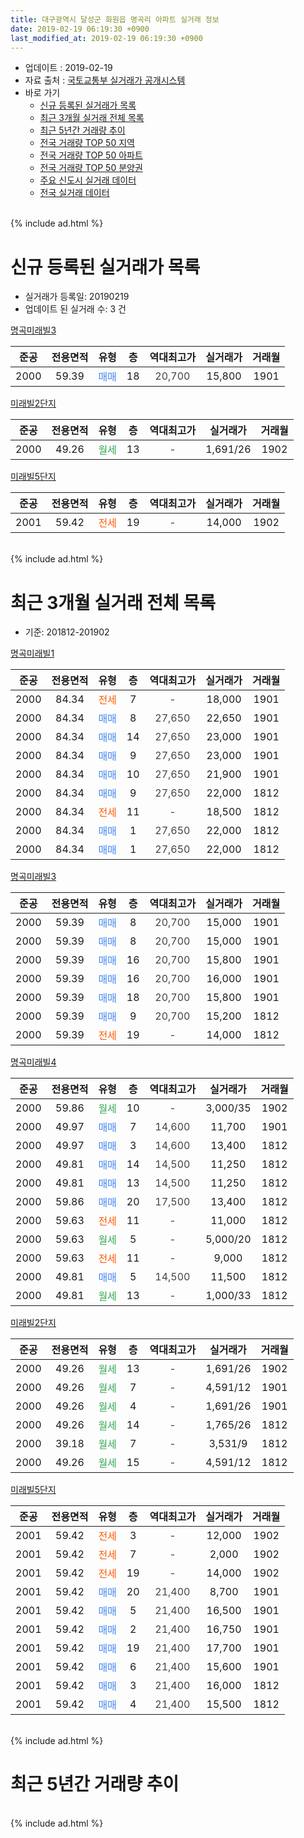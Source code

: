 ```yaml
---
title: 대구광역시 달성군 화원읍 명곡리 아파트 실거래 정보
date: 2019-02-19 06:19:30 +0900
last_modified_at: 2019-02-19 06:19:30 +0900
---
```


* 업데이트 : 2019-02-19
* 자료 출처 : [국토교통부 실거래가 공개시스템](http://rt.molit.go.kr)
* 바로 가기
    * [신규 등록된 실거래가 목록](#신규-등록된-실거래가-목록)
    * [최근 3개월 실거래 전체 목록](#최근-3개월-실거래-전체-목록)
    * [최근 5년간 거래량 추이](#최근-5년간-거래량-추이)
    * [전국 거래량 TOP 50 지역](https://inasie.github.io/apt-trade-info/최근-3개월-전국에서-가장-거래가-많이-발생한-지역)
    * [전국 거래량 TOP 50 아파트](https://inasie.github.io/apt-trade-info/최근-3개월-전국에서-가장-거래가-많이-발생한-아파트)
    * [전국 거래량 TOP 50 분양권](https://inasie.github.io/apt-trade-info/최근-3개월-전국에서-가장-거래가-많이-발생한-분양권)
    * [주요 신도시 실거래 데이터](https://inasie.github.io/apt-trade-info/주요-신도시)
    * [전국 실거래 데이터](https://inasie.github.io/apt-trade-info/전국)
<br>
{% include ad.html %}
<br>

# 신규 등록된 실거래가 목록
* 실거래가 등록일: 20190219
* 업데이트 된 실거래 수: 3 건


[명곡미래빌3](https://search.naver.com/search.naver?query=%EB%8C%80%EA%B5%AC%EA%B4%91%EC%97%AD%EC%8B%9C+%EB%8B%AC%EC%84%B1%EA%B5%B0+%ED%99%94%EC%9B%90%EC%9D%8D+%EB%AA%85%EA%B3%A1%EB%A6%AC+%EB%AA%85%EA%B3%A1%EB%AF%B8%EB%9E%98%EB%B9%8C3)

|준공|전용면적|유형|층|역대최고가|실거래가|거래월|
|:---:|:---:|:---:|:---:|:---:|:---:|:---:|
|2000|59.39|<span style="color:#4285f3">매매</span>|18|<span style="color:#444444">20,700</span>|15,800|1901|

[미래빌2단지](https://search.naver.com/search.naver?query=%EB%8C%80%EA%B5%AC%EA%B4%91%EC%97%AD%EC%8B%9C+%EB%8B%AC%EC%84%B1%EA%B5%B0+%ED%99%94%EC%9B%90%EC%9D%8D+%EB%AA%85%EA%B3%A1%EB%A6%AC+%EB%AF%B8%EB%9E%98%EB%B9%8C2%EB%8B%A8%EC%A7%80)

|준공|전용면적|유형|층|역대최고가|실거래가|거래월|
|:---:|:---:|:---:|:---:|:---:|:---:|:---:|
|2000|49.26|<span style="color:#34a853">월세</span>|13|<span style="color:#444444">-</span>|1,691/26|1902|

[미래빌5단지](https://search.naver.com/search.naver?query=%EB%8C%80%EA%B5%AC%EA%B4%91%EC%97%AD%EC%8B%9C+%EB%8B%AC%EC%84%B1%EA%B5%B0+%ED%99%94%EC%9B%90%EC%9D%8D+%EB%AA%85%EA%B3%A1%EB%A6%AC+%EB%AF%B8%EB%9E%98%EB%B9%8C5%EB%8B%A8%EC%A7%80)

|준공|전용면적|유형|층|역대최고가|실거래가|거래월|
|:---:|:---:|:---:|:---:|:---:|:---:|:---:|
|2001|59.42|<span style="color:#ff5a00">전세</span>|19|<span style="color:#444444">-</span>|14,000|1902|


<br>
{% include ad.html %}
<br>

# 최근 3개월 실거래 전체 목록
* 기준: 201812-201902


[명곡미래빌1](https://search.naver.com/search.naver?query=%EB%8C%80%EA%B5%AC%EA%B4%91%EC%97%AD%EC%8B%9C+%EB%8B%AC%EC%84%B1%EA%B5%B0+%ED%99%94%EC%9B%90%EC%9D%8D+%EB%AA%85%EA%B3%A1%EB%A6%AC+%EB%AA%85%EA%B3%A1%EB%AF%B8%EB%9E%98%EB%B9%8C1)

|준공|전용면적|유형|층|역대최고가|실거래가|거래월|
|:---:|:---:|:---:|:---:|:---:|:---:|:---:|
|2000|84.34|<span style="color:#ff5a00">전세</span>|7|<span style="color:#444444">-</span>|18,000|1901|
|2000|84.34|<span style="color:#4285f3">매매</span>|8|<span style="color:#444444">27,650</span>|22,650|1901|
|2000|84.34|<span style="color:#4285f3">매매</span>|14|<span style="color:#444444">27,650</span>|23,000|1901|
|2000|84.34|<span style="color:#4285f3">매매</span>|9|<span style="color:#444444">27,650</span>|23,000|1901|
|2000|84.34|<span style="color:#4285f3">매매</span>|10|<span style="color:#444444">27,650</span>|21,900|1901|
|2000|84.34|<span style="color:#4285f3">매매</span>|9|<span style="color:#444444">27,650</span>|22,000|1812|
|2000|84.34|<span style="color:#ff5a00">전세</span>|11|<span style="color:#444444">-</span>|18,500|1812|
|2000|84.34|<span style="color:#4285f3">매매</span>|1|<span style="color:#444444">27,650</span>|22,000|1812|
|2000|84.34|<span style="color:#4285f3">매매</span>|1|<span style="color:#444444">27,650</span>|22,000|1812|

[명곡미래빌3](https://search.naver.com/search.naver?query=%EB%8C%80%EA%B5%AC%EA%B4%91%EC%97%AD%EC%8B%9C+%EB%8B%AC%EC%84%B1%EA%B5%B0+%ED%99%94%EC%9B%90%EC%9D%8D+%EB%AA%85%EA%B3%A1%EB%A6%AC+%EB%AA%85%EA%B3%A1%EB%AF%B8%EB%9E%98%EB%B9%8C3)

|준공|전용면적|유형|층|역대최고가|실거래가|거래월|
|:---:|:---:|:---:|:---:|:---:|:---:|:---:|
|2000|59.39|<span style="color:#4285f3">매매</span>|8|<span style="color:#444444">20,700</span>|15,000|1901|
|2000|59.39|<span style="color:#4285f3">매매</span>|8|<span style="color:#444444">20,700</span>|15,000|1901|
|2000|59.39|<span style="color:#4285f3">매매</span>|16|<span style="color:#444444">20,700</span>|15,800|1901|
|2000|59.39|<span style="color:#4285f3">매매</span>|16|<span style="color:#444444">20,700</span>|16,000|1901|
|2000|59.39|<span style="color:#4285f3">매매</span>|18|<span style="color:#444444">20,700</span>|15,800|1901|
|2000|59.39|<span style="color:#4285f3">매매</span>|9|<span style="color:#444444">20,700</span>|15,200|1812|
|2000|59.39|<span style="color:#ff5a00">전세</span>|19|<span style="color:#444444">-</span>|14,000|1812|

[명곡미래빌4](https://search.naver.com/search.naver?query=%EB%8C%80%EA%B5%AC%EA%B4%91%EC%97%AD%EC%8B%9C+%EB%8B%AC%EC%84%B1%EA%B5%B0+%ED%99%94%EC%9B%90%EC%9D%8D+%EB%AA%85%EA%B3%A1%EB%A6%AC+%EB%AA%85%EA%B3%A1%EB%AF%B8%EB%9E%98%EB%B9%8C4)

|준공|전용면적|유형|층|역대최고가|실거래가|거래월|
|:---:|:---:|:---:|:---:|:---:|:---:|:---:|
|2000|59.86|<span style="color:#34a853">월세</span>|10|<span style="color:#444444">-</span>|3,000/35|1902|
|2000|49.97|<span style="color:#4285f3">매매</span>|7|<span style="color:#444444">14,600</span>|11,700|1901|
|2000|49.97|<span style="color:#4285f3">매매</span>|3|<span style="color:#444444">14,600</span>|13,400|1812|
|2000|49.81|<span style="color:#4285f3">매매</span>|14|<span style="color:#444444">14,500</span>|11,250|1812|
|2000|49.81|<span style="color:#4285f3">매매</span>|13|<span style="color:#444444">14,500</span>|11,250|1812|
|2000|59.86|<span style="color:#4285f3">매매</span>|20|<span style="color:#444444">17,500</span>|13,400|1812|
|2000|59.63|<span style="color:#ff5a00">전세</span>|11|<span style="color:#444444">-</span>|11,000|1812|
|2000|59.63|<span style="color:#34a853">월세</span>|5|<span style="color:#444444">-</span>|5,000/20|1812|
|2000|59.63|<span style="color:#ff5a00">전세</span>|11|<span style="color:#444444">-</span>|9,000|1812|
|2000|49.81|<span style="color:#4285f3">매매</span>|5|<span style="color:#444444">14,500</span>|11,500|1812|
|2000|49.81|<span style="color:#34a853">월세</span>|13|<span style="color:#444444">-</span>|1,000/33|1812|

[미래빌2단지](https://search.naver.com/search.naver?query=%EB%8C%80%EA%B5%AC%EA%B4%91%EC%97%AD%EC%8B%9C+%EB%8B%AC%EC%84%B1%EA%B5%B0+%ED%99%94%EC%9B%90%EC%9D%8D+%EB%AA%85%EA%B3%A1%EB%A6%AC+%EB%AF%B8%EB%9E%98%EB%B9%8C2%EB%8B%A8%EC%A7%80)

|준공|전용면적|유형|층|역대최고가|실거래가|거래월|
|:---:|:---:|:---:|:---:|:---:|:---:|:---:|
|2000|49.26|<span style="color:#34a853">월세</span>|13|<span style="color:#444444">-</span>|1,691/26|1902|
|2000|49.26|<span style="color:#34a853">월세</span>|7|<span style="color:#444444">-</span>|4,591/12|1901|
|2000|49.26|<span style="color:#34a853">월세</span>|4|<span style="color:#444444">-</span>|1,691/26|1901|
|2000|49.26|<span style="color:#34a853">월세</span>|14|<span style="color:#444444">-</span>|1,765/26|1812|
|2000|39.18|<span style="color:#34a853">월세</span>|7|<span style="color:#444444">-</span>|3,531/9|1812|
|2000|49.26|<span style="color:#34a853">월세</span>|15|<span style="color:#444444">-</span>|4,591/12|1812|

[미래빌5단지](https://search.naver.com/search.naver?query=%EB%8C%80%EA%B5%AC%EA%B4%91%EC%97%AD%EC%8B%9C+%EB%8B%AC%EC%84%B1%EA%B5%B0+%ED%99%94%EC%9B%90%EC%9D%8D+%EB%AA%85%EA%B3%A1%EB%A6%AC+%EB%AF%B8%EB%9E%98%EB%B9%8C5%EB%8B%A8%EC%A7%80)

|준공|전용면적|유형|층|역대최고가|실거래가|거래월|
|:---:|:---:|:---:|:---:|:---:|:---:|:---:|
|2001|59.42|<span style="color:#ff5a00">전세</span>|3|<span style="color:#444444">-</span>|12,000|1902|
|2001|59.42|<span style="color:#ff5a00">전세</span>|7|<span style="color:#444444">-</span>|2,000|1902|
|2001|59.42|<span style="color:#ff5a00">전세</span>|19|<span style="color:#444444">-</span>|14,000|1902|
|2001|59.42|<span style="color:#4285f3">매매</span>|20|<span style="color:#444444">21,400</span>|8,700|1901|
|2001|59.42|<span style="color:#4285f3">매매</span>|5|<span style="color:#444444">21,400</span>|16,500|1901|
|2001|59.42|<span style="color:#4285f3">매매</span>|2|<span style="color:#444444">21,400</span>|16,750|1901|
|2001|59.42|<span style="color:#4285f3">매매</span>|19|<span style="color:#444444">21,400</span>|17,700|1901|
|2001|59.42|<span style="color:#4285f3">매매</span>|6|<span style="color:#444444">21,400</span>|15,600|1901|
|2001|59.42|<span style="color:#4285f3">매매</span>|3|<span style="color:#444444">21,400</span>|16,000|1812|
|2001|59.42|<span style="color:#4285f3">매매</span>|4|<span style="color:#444444">21,400</span>|15,500|1812|


<br>
{% include ad.html %}
<br>

# 최근 5년간 거래량 추이


<div style="width:100%;">
    <canvas id="deal_progress" height="200"></canvas>
</div>

<script>
new Chart(document.getElementById("deal_progress"), {
    type: 'line',
    data: {
        labels: ['201402','201403','201404','201405','201406','201407','201408','201409','201410','201411','201412','201501','201502','201503','201504','201505','201506','201507','201508','201509','201510','201511','201512','201601','201602','201603','201604','201605','201606','201607','201608','201609','201610','201611','201612','201701','201702','201703','201704','201705','201706','201707','201708','201709','201710','201711','201712','201801','201802','201803','201804','201805','201806','201807','201808','201809','201810','201811','201812','201901','201902'],
        datasets: [{
            label: '매매',
            pointRadius: 1,
            data: [18, 22, 6, 12, 9, 19, 16, 21, 21, 15, 11, 11, 19, 41, 28, 19, 24, 48, 24, 12, 15, 14, 8, 4, 4, 7, 5, 12, 10, 9, 7, 21, 26, 13, 10, 8, 14, 22, 32, 17, 16, 23, 28, 20, 26, 16, 10, 16, 8, 19, 18, 16, 24, 9, 17, 25, 21, 12, 11, 15, 0],
            borderColor: "rgba(255, 201, 14, 1)",
            backgroundColor: "rgba(255, 201, 14, 0.5)",
            fill: false,
            lineTension: 0
        },{
            label: '전월세',
            pointRadius: 1,
            data: [14, 9, 16, 10, 11, 12, 12, 8, 16, 11, 8, 8, 11, 9, 15, 19, 12, 15, 22, 10, 13, 5, 5, 11, 6, 17, 19, 4, 15, 15, 18, 13, 13, 14, 13, 14, 21, 14, 15, 17, 7, 12, 17, 17, 14, 12, 17, 13, 7, 13, 14, 12, 11, 6, 7, 11, 15, 7, 9, 3, 5],
            borderColor: "rgba(0, 141, 185, 1)",
            backgroundColor: "rgba(0, 141, 185, 0.5)",
            fill: false,
            lineTension: 0
        }
        ]
    },
    options: {
        responsive: true,
        title: {
            display: false
        },
        tooltips: {
            mode: 'index',
            intersect: false
        },
        hover: {
            mode: 'nearest',
            intersect: true
        },
        scales: {
            xAxes: [{
                display: true,
                scaleLabel: {
                    display: true,
                    labelString: '년/월'
                }
            }],
            yAxes: [{
                display: true,
                ticks: {
                    suggestedMin: 0,
                },
                scaleLabel: {
                    display: true,
                    labelString: '실거래 수'
                }
            }]
        }
    }
});

</script>


<br>
{% include ad.html %}
<br>

